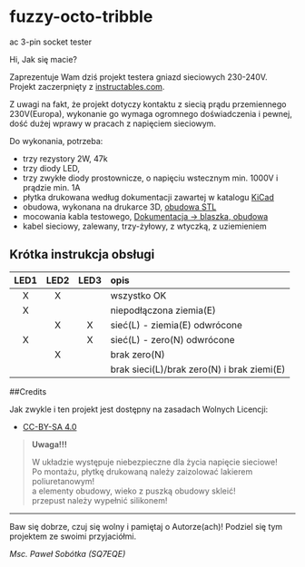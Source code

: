 # fuzzy-octo-tribble
ac 3-pin socket tester

Hi, Jak się macie?

Zaprezentuje Wam dziś projekt testera gniazd sieciowych 230-240V. Projekt zaczerpnięty z [instructables.com](https://www.instructables.com/id/DIY-AC-3-Pin-Socket-Tester/ "Instructables.com").

Z uwagi na fakt, że projekt dotyczy kontaktu z siecią prądu przemiennego 230V(Europa), wykonanie go wymaga ogromnego doświadczenia i pewnej, dość dużej wprawy w pracach z napięciem sieciowym.

Do wykonania, potrzeba:
- trzy rezystory 2W, 47k
- trzy diody LED,
- trzy zwykłe diody prostownicze, o napięciu wstecznym min. 1000V i prądzie min. 1A
- płytka drukowana według dokumentacji zawartej w katalogu [KiCad](/KiCad "Dokumentacja")
- obudowa, wykonana na drukarce 3D, [obudowa STL](/3dhousing "3Dhousing")
- mocowania kabla testowego, [Dokumentacja -> blaszka, obudowa](/mechanical "mechanical")
- kabel sieciowy, zalewany, trzy-żyłowy, z wtyczką, z uziemieniem

## Krótka instrukcja obsługi

| LED1 |LED2 | LED3 | opis |
| :---: | :---: | :---: | :--- | 
| X | X | | wszystko OK |
| X | | | niepodłączona ziemia(E) |
| | X | X | sieć(L) - ziemia(E) odwrócone |
| X | | X | sieć(L) - zero(N) odwrócone |
| | X | | brak zero(N) |
| | | | brak sieci(L)/brak zero(N) i brak ziemi(E) | 
  

##Credits

Jak zwykle i ten projekt jest dostępny na zasadach Wolnych Licencji:
- [CC-BY-SA 4.0](https://creativecommons.org/licenses/by-sa/4.0/ "license")

>**Uwaga!!!**  
>
>W układzie występuje niebezpieczne dla życia napięcie sieciowe!  
>Po montażu, płytkę drukowaną należy zaizolować lakierem poliuretanowym!  
>a elementy obudowy, wieko z puszką obudowy skleić!  
>przepust należy wypełnić silikonem!  

- - - 

Baw się dobrze, czuj się wolny i pamiętaj o Autorze(ach)! Podziel się tym projektem ze swoimi przyjaciółmi.

_Msc. Paweł Sobótka (SQ7EQE)_ 

